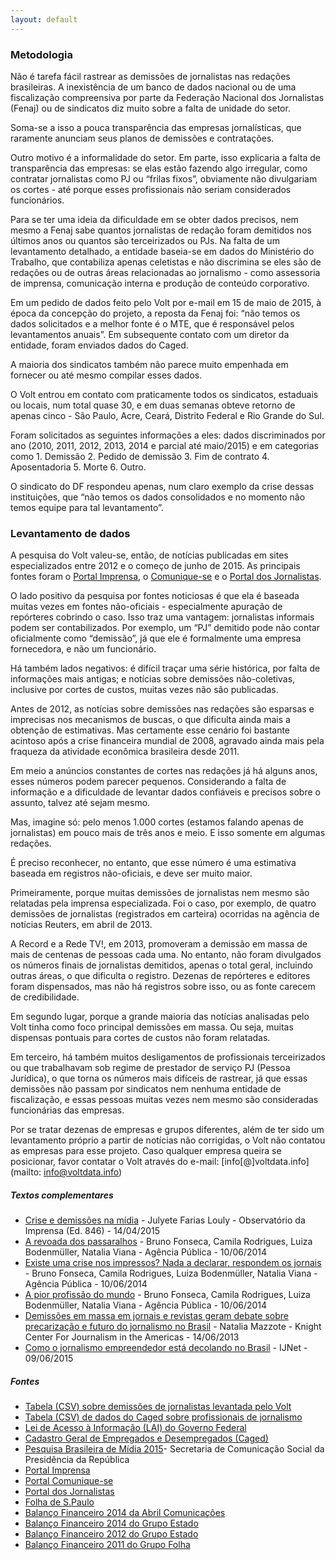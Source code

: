 ```yaml
---
layout: default
---
```


### Metodologia

Não é tarefa fácil rastrear as demissões de jornalistas nas redações brasileiras. A inexistência de um banco de dados nacional ou de uma fiscalização compreensiva por parte da Federação Nacional dos Jornalistas (Fenaj) ou de sindicatos diz muito sobre a falta de unidade do setor.

Soma-se a isso a pouca transparência das empresas jornalísticas, que raramente anunciam seus planos de demissões e contratações.

Outro motivo é a informalidade do setor. Em parte, isso explicaria a falta de transparência das empresas: se elas estão fazendo algo irregular, como contratar jornalistas como PJ ou “frilas fixos”, obviamente não divulgariam os cortes - até porque esses profissionais não seriam considerados funcionários.

Para se ter uma ideia da dificuldade em se obter dados precisos, nem mesmo a Fenaj sabe quantos jornalistas de redação foram demitidos nos últimos anos ou quantos são terceirizados ou PJs. Na falta de um levantamento detalhado, a entidade baseia-se em dados do Ministério do Trabalho, que contabiliza apenas celetistas e não discrimina se eles são de redações ou de outras áreas relacionadas ao jornalismo - como assessoria de imprensa, comunicação interna e produção de conteúdo corporativo.

Em um pedido de dados feito pelo Volt por e-mail em 15 de maio de 2015, à época da concepção do projeto, a reposta da Fenaj foi: “não temos os dados solicitados e a melhor fonte é o MTE, que é responsável pelos levantamentos anuais”. Em subsequente contato com um diretor da entidade, foram enviados dados do Caged.

A maioria dos sindicatos também não parece muito empenhada em fornecer ou até mesmo compilar esses dados.

O Volt entrou em contato com praticamente todos os sindicatos, estaduais ou locais, num total quase 30, e em duas semanas obteve retorno de apenas cinco - São Paulo, Acre, Ceará, Distrito Federal e Rio Grande do Sul.

Foram solicitados as seguintes informações a eles: dados discriminados por ano (2010, 2011, 2012, 2013, 2014 e parcial até maio/2015) e em categorias como 1\. Demissão 2\. Pedido de demissão 3\. Fim de contrato 4\. Aposentadoria 5\. Morte 6\. Outro.

O sindicato do DF respondeu apenas, num claro exemplo da crise dessas instituições, que “não temos os dados consolidados e no momento não temos equipe para tal levantamento”.

### Levantamento de dados

A pesquisa do Volt valeu-se, então, de notícias publicadas em sites especializados entre 2012 e o começo de junho de 2015. As principais fontes foram o [Portal Imprensa](http://portalimprensa.com.br/), o [Comunique-se](http://comunique-se.com.br/) e o [Portal dos Jornalistas](http://portaldosjornalistas.com.br/).

O lado positivo da pesquisa por fontes noticiosas é que ela é baseada muitas vezes em fontes não-oficiais - especialmente apuração de repórteres cobrindo o caso. Isso traz uma vantagem: jornalistas informais podem ser contabilizados. Por exemplo, um “PJ” demitido pode não contar oficialmente como “demissão”, já que ele é formalmente uma empresa fornecedora, e não um funcionário.

Há também lados negativos: é difícil traçar uma série histórica, por falta de informações mais antigas; e notícias sobre demissões não-coletivas, inclusive por cortes de custos, muitas vezes não são publicadas.

Antes de 2012, as notícias sobre demissões nas redações são esparsas e imprecisas nos mecanismos de buscas, o que dificulta ainda mais a obtenção de estimativas. Mas certamente esse cenário foi bastante acintoso após a crise financeira mundial de 2008, agravado ainda mais pela fraqueza da atividade econômica brasileira desde 2011.

Em meio a anúncios constantes de cortes nas redações já há alguns anos, esses números podem parecer pequenos. Considerando a falta de informação e a dificuldade de levantar dados confiáveis e precisos sobre o assunto, talvez até sejam mesmo.

Mas, imagine só: pelo menos 1.000 cortes (estamos falando apenas de jornalistas) em pouco mais de três anos e meio. E isso somente em algumas redações.

É preciso reconhecer, no entanto, que esse número é uma estimativa baseada em registros não-oficiais, e deve ser muito maior.

Primeiramente, porque muitas demissões de jornalistas nem mesmo são relatadas pela imprensa especializada. Foi o caso, por exemplo, de quatro demissões de jornalistas (registrados em carteira) ocorridas na agência de notícias Reuters, em abril de 2013.

A Record e a Rede TV!, em 2013, promoveram a demissão em massa de mais de centenas de pessoas cada uma. No entanto, não foram divulgados os números finais de jornalistas demitidos, apenas o total geral, incluindo outras áreas, o que dificulta o registro. Dezenas de repórteres e editores foram dispensados, mas não há registros sobre isso, ou as fonte carecem de credibilidade.

Em segundo lugar, porque a grande maioria das notícias analisadas pelo Volt tinha como foco principal demissões em massa. Ou seja, muitas dispensas pontuais para cortes de custos não foram relatadas.

Em terceiro, há também muitos desligamentos de profissionais terceirizados ou que trabalhavam sob regime de prestador de serviço PJ (Pessoa Jurídica), o que torna os números mais difíceis de rastrear, já que essas demissões não passam por sindicatos nem nenhuma entidade de fiscalização, e essas pessoas muitas vezes nem mesmo são consideradas funcionárias das empresas.

Por se tratar dezenas de empresas e grupos diferentes, além de ter sido um levantamento próprio a partir de notícias não corrigidas, o Volt não contatou as empresas para esse projeto. Caso qualquer empresa queira se posicionar, favor contatar o Volt através do e-mail: [info[@]voltdata.info](mailto: info@voltdata.info)

##### Textos complementares

*   [Crise e demissões na mídia](http://observatoriodaimprensa.com.br/imprensa-em-questao/crise-e-demissoes-na-midia/) - Julyete Farias Louly - Observatório da Imprensa (Ed. 846) - 14/04/2015
*   [A revoada dos passaralhos](http://apublica.org/2013/06/revoada-dos-passaralhos/) - Bruno Fonseca, Camila Rodrigues, Luiza Bodenmüller, Natalia Viana - Agência Pública - 10/06/2014
*   [Existe uma crise nos impressos? Nada a declarar, respondem os jornais](http://apublica.org/2013/06/existe-uma-crise-nos-impressos-nada-declarar-respondem-os-jornais/) - Bruno Fonseca, Camila Rodrigues, Luiza Bodenmüller, Natalia Viana - Agência Pública - 10/06/2014
*   [A pior profissão do mundo](http://apublica.org/2013/06/pior-profissao-mundo/) - Bruno Fonseca, Camila Rodrigues, Luiza Bodenmüller, Natalia Viana - Agência Pública - 10/06/2014
*   [Demissões em massa em jornais e revistas geram debate sobre precarização e futuro do jornalismo no Brasil](https://knightcenter.utexas.edu/pt-br/blog/00-14028-demissoes-em-massa-em-jornais-e-revistas-geram-debate-sobre-precarizacao-e-futuro-do-j) - Natalia Mazzote - Knight Center For Journalism in the Americas - 14/06/2013
*   [Como o jornalismo empreendedor está decolando no Brasil](https://ijnet.org/en/blog/how-entrepreneurial-journalism-taking-brazil) - IJNet - 09/06/2015

##### Fontes

*   [Tabela (CSV) sobre demissões de jornalistas levantada pelo Volt](https://docs.google.com/spreadsheets/d/12TIuxaVN-_nAE6ZrX2lveuIDdx9Xr4zKddV9KAJqAxY/edit?usp=sharing)
*   [Tabela (CSV) de dados do Caged sobre profissionais de jornalismo](https://docs.google.com/spreadsheets/d/1cIOtA5xzsg5nq6FsAUPGb_-r-JLvefbtzihAz2x0i0o/edit?usp=sharing)
*   [Lei de Acesso à Informação (LAI) do Governo Federal](http://www.acessoainformacao.gov.br)
*   [Cadastro Geral de Empregados e Desempregados (Caged)](http://portal.mte.gov.br/caged/cadastro-geral-de-empregados-e-desempregados-caged.htm)
*   [Pesquisa Brasileira de Mídia 2015](http://www.secom.gov.br/atuacao/pesquisa/lista-de-pesquisas-quantitativas-e-qualitativas-de-contratos-atuais/pesquisa-brasileira-de-midia-pbm-2015.pdf)- Secretaria de Comunicação Social da Presidência da República
*   [Portal Imprensa](http://www.portalimprensa.com.br/)
*   [Portal Comunique-se](http://portal.comunique-se.com.br/)
*   [Portal dos Jornalistas](http://www.portaldosjornalistas.com.br/)
*   [Folha de S.Paulo](http://www.folha.uol.com.br/)
*   [Balanço Financeiro 2014 da Abril Comunicações](http://grupoabril1.abrilm.com.br/ABRILCOMUNICA114.DEZ.pdf)
*   [Balanço Financeiro 2014 do Grupo Estado](http://www.estadao.com.br/relatorio-da-administracao/DF%20Dez14%20Combinado%20com%20parecer.pdf)
*   [Balanço Financeiro 2012 do Grupo Estado](http://www.estadao.com.br/relatorio-da-administracao/DF%20Dez11%20SA%20consolidado%20com%20parecer.pdf)
*   [Balanço Financeiro 2011 do Grupo Folha](http://www1.folha.uol.com.br/folha90anos/877734-grupo-folha-triplica-faturamento-em-dez-anos-e-consolida-lideranca.shtml)
